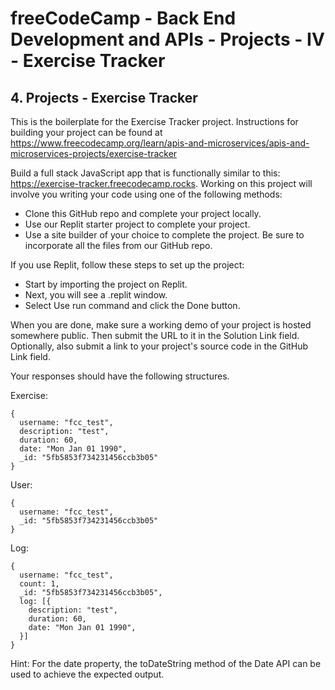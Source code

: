 # freeCodeCamp - Back End Development and APIs - Projects - IV - Exercise Tracker


## 4. Projects - Exercise Tracker

This is the boilerplate for the Exercise Tracker project. Instructions for building your project can be found at https://www.freecodecamp.org/learn/apis-and-microservices/apis-and-microservices-projects/exercise-tracker

Build a full stack JavaScript app that is functionally similar to this: https://exercise-tracker.freecodecamp.rocks. Working on this project will involve you writing your code using one of the following methods:

  *  Clone this GitHub repo and complete your project locally.
  *  Use our Replit starter project to complete your project.
  *  Use a site builder of your choice to complete the project. Be sure to incorporate all the files from our GitHub repo.

If you use Replit, follow these steps to set up the project:

  *  Start by importing the project on Replit.
  *  Next, you will see a .replit window.
  *  Select Use run command and click the Done button.

When you are done, make sure a working demo of your project is hosted somewhere public. Then submit the URL to it in the Solution Link field. Optionally, also submit a link to your project's source code in the GitHub Link field.

Your responses should have the following structures.

Exercise:

    {
      username: "fcc_test",
      description: "test",
      duration: 60,
      date: "Mon Jan 01 1990",
      _id: "5fb5853f734231456ccb3b05"
    }

User:

    {
      username: "fcc_test",
      _id: "5fb5853f734231456ccb3b05"
    }

Log:

    {
      username: "fcc_test",
      count: 1,
      _id: "5fb5853f734231456ccb3b05",
      log: [{
        description: "test",
        duration: 60,
        date: "Mon Jan 01 1990",
      }]
    }

Hint: For the date property, the toDateString method of the Date API can be used to achieve the expected output.

